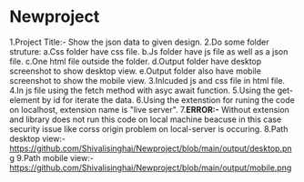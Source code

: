 # Newproject
1.Project Title:- Show the json data to given design.
2.Do some folder struture:
 a.Css folder have css file.
 b.Js folder have js file as well as a json file.
 c.One html file outside the folder.
 d.Output folder have desktop screenshot to show  desktop view.
 e.Output folder also have mobile screenshot to show the mobile view.
3.Inlcuded js and css file in html file.
4.In js file using the fetch method with asyc await function.
5.Using the get-element by id for iterate the data.
6.Using the extenstion for runing the code on localhost, extension name is "live server".
7.**ERROR:-** Without extension and library does not run this code on local machine beacuse in this case  security issue like corss origin problem on local-server is occuring.
8.Path desktop view:-https://github.com/Shivalisinghai/Newproject/blob/main/output/desktop.png
9.Path mobile view:-https://github.com/Shivalisinghai/Newproject/blob/main/output/mobile.png






 
 


